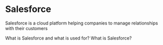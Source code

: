 # Salesforce

Salesforce is a cloud platform helping companies to manage relationships with their customers

<BadgeLink badgeText='Read' colorScheme="yellow" href='https://ascendix.com/blog/what-is-salesforce-what-salesforce-is-used-for/'>What is Salesforce and what is used for?</BadgeLink>
<BadgeLink badgeText='Watch' href='https://www.youtube.com/watch?v=xx2sK-QiBjw'>What is Salesforce?</BadgeLink>
